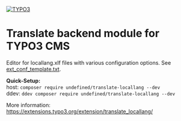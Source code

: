 [![TYPO3](https://img.shields.io/badge/TYPO3-Extension-orange)](https://extensions.typo3.org/extension/translate_locallang/)
# Translate backend module for TYPO3 CMS
Editor for locallang.xlf files with various configuration options. See [ext_conf_template.txt](https://github.com/rrrapha/translate_locallang/blob/master/ext_conf_template.txt).

**Quick-Setup:**  
host: `composer require undefined/translate-locallang --dev`  
ddev: `ddev composer require undefined/translate-locallang --dev`

More information:
https://extensions.typo3.org/extension/translate_locallang/
